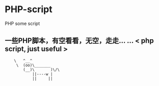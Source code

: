 # PHP-script
PHP some script

一些PHP脚本，有空看看，无空，走走... ...
< php script, just useful >
 ------------------------- 
        \   ^__^
         \  (oo)\_______
            (__)\       )\/\
                ||----w |
                ||     ||
